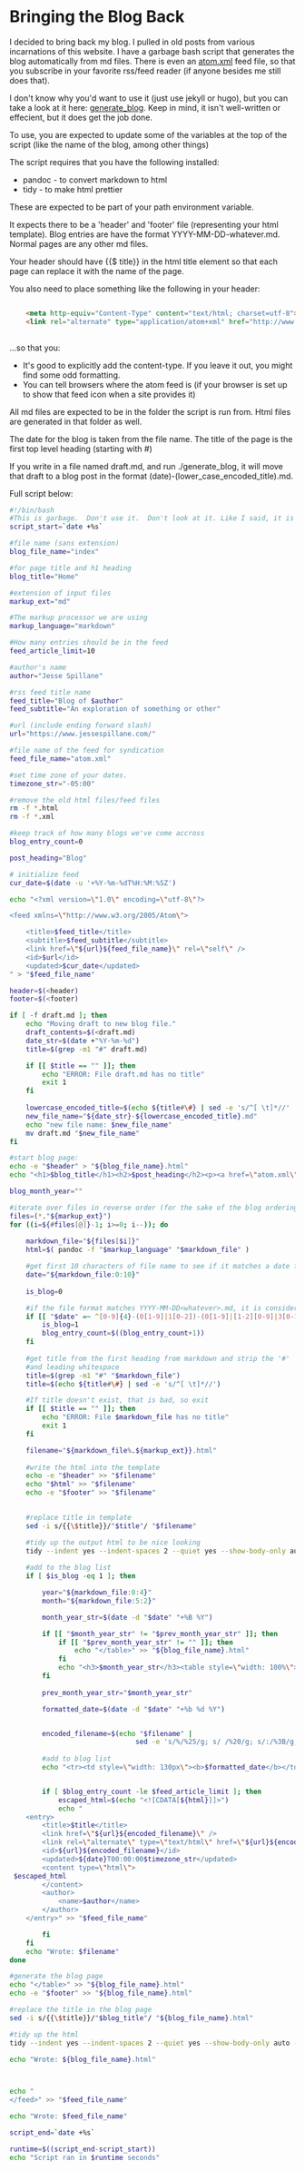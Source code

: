 # Bringing the Blog Back

I decided to bring back my blog. I pulled in old posts from various
incarnations of this website. I have a garbage bash script that
generates the blog automatically from md files. There is even an
[atom.xml](atom.xml) feed file, so that you subscribe in your favorite rss/feed
reader (if anyone besides me still does that).

I don't know why you'd want to use it (just use jekyll or hugo), but
you can take a look at it here: [generate_blog](generate_blog). Keep
in mind, it isn't well-written or effecient, but it does get the job
done.

To use, you are expected to update some of the variables at the top of
the script (like the name of the blog, among other things)

The script requires that you have the following installed:

- pandoc - to convert markdown to html
- tidy - to make html prettier

These are expected to be part of your path environment variable.

It expects there to be a 'header' and 'footer' file (representing your
html template). Blog entries are have the format
YYYY-MM-DD-whatever.md.  Normal pages are any other md files.

Your header should have {{$ title}} in the html title element so that
each page can replace it with the name of the page. 

You also need to place something like the following in your header:

~~~html

    <meta http-equiv="Content-Type" content="text/html; charset=utf-8">
    <link rel="alternate" type="application/atom+xml" href="http://www.jessespillane.com/atom.xml" />
    
~~~

...so that you:

- It's good to explicitly add the content-type. If you leave it out,
  you might find some odd formatting.
- You can tell browsers where the atom feed is (if your browser is set
  up to show that feed icon when a site provides it)

All md files are expected to be in the folder the script is run
from. Html files are generated in that folder as well.

The date for the blog is taken from the file name.  The title of the
page is the first top level heading (starting with #)

If you write in a file named draft.md, and run ./generate_blog, it
will move that draft to a blog post in the format
(date)-(lower_case_encoded_title).md.

Full script below:

~~~bash
#!/bin/bash
#This is garbage.  Don't use it.  Don't look at it. Like I said, it is garbage.
script_start=`date +%s`

#file name (sans extension)
blog_file_name="index"

#for page title and h1 heading
blog_title="Home"

#extension of input files
markup_ext="md"

#The markup processor we are using
markup_language="markdown"

#How many entries should be in the feed
feed_article_limit=10

#author's name
author="Jesse Spillane"

#rss feed title name
feed_title="Blog of $author"
feed_subtitle="An exploration of something or other"

#url (include ending forward slash)
url="https://www.jessespillane.com/"

#file name of the feed for syndication
feed_file_name="atom.xml"

#set time zone of your dates.
timezone_str="-05:00"

#remove the old html files/feed files
rm -f *.html
rm -f *.xml

#keep track of how many blogs we've come accross
blog_entry_count=0

post_heading="Blog"

# initialize feed
cur_date=$(date -u '+%Y-%m-%dT%H:%M:%SZ')

echo "<?xml version=\"1.0\" encoding=\"utf-8\"?>

<feed xmlns=\"http://www.w3.org/2005/Atom\">

	<title>$feed_title</title>
	<subtitle>$feed_subtitle</subtitle>
	<link href=\"${url}${feed_file_name}\" rel=\"self\" />
	<id>$url</id>
	<updated>$cur_date</updated>
" > "$feed_file_name"

header=$(<header)
footer=$(<footer)

if [ -f draft.md ]; then
    echo "Moving draft to new blog file."
    draft_contents=$(<draft.md)
    date_str=$(date +"%Y-%m-%d")
    title=$(grep -m1 "#" draft.md)

    if [[ $title == "" ]]; then
        echo "ERROR: File draft.md has no title"
        exit 1
    fi
    
    lowercase_encoded_title=$(echo ${title#\#} | sed -e 's/^[ \t]*//' | tr '[:upper:]' '[:lower:]' | sed -e 's/%/%25/g; s/ /-/g; s/:/%3B/g; s/\//%2F/g; s/#/%23/g; s/?/%3F/g; s/&/%24/g; s/@/%40/g; s/+/%2B/g;')
    new_file_name="${date_str}-${lowercase_encoded_title}.md"
    echo "new file name: $new_file_name"
    mv draft.md "$new_file_name"
fi

#start blog page:
echo -e "$header" > "${blog_file_name}.html"
echo "<h1>$blog_title</h1><h2>$post_heading</h2><p><a href=\"atom.xml\">Subscribe to Atom Feed<a></p>" >> "${blog_file_name}.html"

blog_month_year=""

#iterate over files in reverse order (for the sake of the blog ordering)
files=(*."${markup_ext}")
for ((i=${#files[@]}-1; i>=0; i--)); do
    
    markdown_file="${files[$i]}"
    html=$( pandoc -f "$markup_language" "$markdown_file" )

    #get first 10 characters of file name to see if it matches a date format
    date="${markdown_file:0:10}"
    
    is_blog=0

    #if the file format matches YYYY-MM-DD<whatever>.md, it is considered a blog
    if [[ "$date" =~ ^[0-9]{4}-(0[1-9]|1[0-2])-(0[1-9]|[1-2][0-9]|3[0-1])$ ]]; then
        is_blog=1
        blog_entry_count=$((blog_entry_count+1))
    fi
    
    #get title from the first heading from markdown and strip the '#'
    #and leading whitespace
    title=$(grep -m1 "#" "$markdown_file")
    title=$(echo ${title#\#} | sed -e 's/^[ \t]*//')

    #If title doesn't exist, that is bad, so exit
    if [[ $title == "" ]]; then
        echo "ERROR: File $markdown_file has no title"
        exit 1
    fi

    filename="${markdown_file%.${markup_ext}}.html"
    
    #write the html into the template
    echo -e "$header" >> "$filename"
    echo "$html" >> "$filename"
    echo -e "$footer" >> "$filename"

    
    #replace title in template
    sed -i s/{{\$title}}/"$title"/ "$filename"

    #tidy up the output html to be nice looking
    tidy --indent yes --indent-spaces 2 --quiet yes --show-body-only auto --show-errors 0 --wrap 0 -m "$filename"
    
    #add to the blog list
    if [ $is_blog -eq 1 ]; then

        year="${markdown_file:0:4}"
        month="${markdown_file:5:2}"

        month_year_str=$(date -d "$date" "+%B %Y")

        if [[ "$month_year_str" != "$prev_month_year_str" ]]; then
            if [[ "$prev_month_year_str" != "" ]]; then
                echo "</table>" >> "${blog_file_name}.html"
            fi
            echo "<h3>$month_year_str</h3><table style=\"width: 100%\">" >> "${blog_file_name}.html"
        fi
        
        prev_month_year_str="$month_year_str"

        formatted_date=$(date -d "$date" "+%b %d %Y")


        encoded_filename=$(echo "$filename" |
                               sed -e 's/%/%25/g; s/ /%20/g; s/:/%3B/g; s/\//%2F/g; s/#/%23/g; s/?/%3F/g; s/&/%24/g; s/@/%40/g; s/+/%2B/g;')
        
        #add to blog list
        echo "<tr><td style=\"width: 130px\"><b>$formatted_date</b></td><td><a href=\"$encoded_filename\">$title</a></td></tr>" >> "${blog_file_name}.html"


        if [ $blog_entry_count -le $feed_article_limit ]; then
            escaped_html=$(echo "<![CDATA[${html}]]>")
            echo "
	<entry>
		<title>$title</title>
		<link href=\"${url}${encoded_filename}\" />
		<link rel=\"alternate\" type=\"text/html\" href=\"${url}${encoded_filename}\"/>
		<id>${url}${encoded_filename}</id>
		<updated>${date}T00:00:00$timezone_str</updated>
		<content type=\"html\">
 $escaped_html
		</content>
		<author>
			<name>$author</name>
		</author>
	</entry>" >> "$feed_file_name"

        fi
    fi
    echo "Wrote: $filename"
done

#generate the blog page
echo "</table>" >> "${blog_file_name}.html"
echo -e "$footer" >> "${blog_file_name}.html"

#replace the title in the blog page
sed -i s/{{\$title}}/"$blog_title"/ "${blog_file_name}.html"

#tidy up the html
tidy --indent yes --indent-spaces 2 --quiet yes --show-body-only auto --show-errors 0 --wrap 0 -m "${blog_file_name}.html"

echo "Wrote: ${blog_file_name}.html"



echo "
</feed>" >> "$feed_file_name"

echo "Wrote: $feed_file_name"

script_end=`date +%s`

runtime=$((script_end-script_start))
echo "Script ran in $runtime seconds"

~~~
